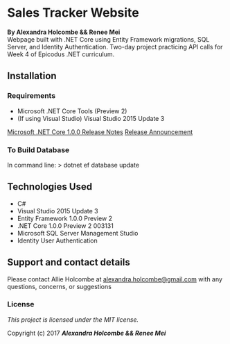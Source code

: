 Sales Tracker Website
=========================

**By Alexandra Holcombe && Renee Mei**  
Webpage built with .NET Core using Entity Framework migrations, SQL Server, and Identity Authentication.  Two-day project practicing API calls for Week 4 of Epicodus .NET curriculum.

## Installation

### Requirements
* Microsoft .NET Core Tools (Preview 2)
* (If using Visual Studio) Visual Studio 2015 Update 3

[Microsoft .NET Core 1.0.0 Release Notes](https://github.com/dotnet/core/blob/master/release-notes/1.0/1.0.0.md)
[Release Announcement](https://blogs.msdn.microsoft.com/dotnet/2016/06/27/announcing-net-core-1-0/)

### To Build Database
In command line:
    > dotnet ef database update


## Technologies Used
* C#
* Visual Studio 2015 Update 3
* Entity Framework 1.0.0 Preview 2
* .NET Core 1.0.0 Preview 2 003131
* Microsoft SQL Server Management Studio
* Identity User Authentication

## Support and contact details
Please contact Allie Holcombe at alexandra.holcombe@gmail.com with any questions, concerns, or suggestions

### License

*This project is licensed under the MIT license.*

Copyright (c) 2017 **_Alexandra Holcombe && Renee Mei_**

